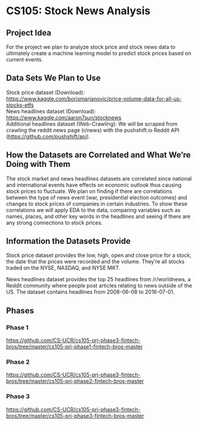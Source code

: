 # CS105: Stock News Analysis

## Project Idea

For the project we plan to analyze stock price and stock news data to ultimately create a machine learning model to predict stock prices based on current events. 

## Data Sets We Plan to Use

Stock price dataset (Download):
https://www.kaggle.com/borismarjanovic/price-volume-data-for-all-us-stocks-etfs \
News headlines dataset (Download):
https://www.kaggle.com/aaron7sun/stocknews \
Additional headlines dataset (Web-Crawling):
We will be scraped from crawling the reddit news page (r/news) with the pushshift.io Reddit API (https://github.com/pushshift/api).

## How the Datasets are Correlated and What We’re Doing with Them

The stock market and news headlines datasets are correlated since national and international events have effects on economic outlook thus causing stock prices to fluctuate. We plan on finding if there are correlations between the type of news event (war, presidential election outcomes) and changes to stock prices of companies in certain industries. To show these correlations we will apply EDA to the data, comparing variables such as names, places, and other key words in the headlines and seeing if there are any strong connections to stock prices.

## Information the Datasets Provide

Stock price dataset provides the low, high, open and close price for a stock, the date that the prices were recorded and the volume. They’re all stocks traded on the NYSE, NASDAQ, and NYSE MKT.

News headlines dataset provides the top 25 headlines from /r/worldnews, a Reddit community where people post articles relating to news outside of the US. The dataset contains headlines from 2008-06-08 to 2016-07-01.

## Phases

### Phase 1

https://github.com/CS-UCR/cs105-prj-phase3-fintech-bros/tree/master/cs105-prj-phase1-fintech-bros-master

### Phase 2

https://github.com/CS-UCR/cs105-prj-phase3-fintech-bros/tree/master/cs105-prj-phase2-fintech-bros-master

### Phase 3

https://github.com/CS-UCR/cs105-prj-phase3-fintech-bros/tree/master/cs105-prj-phase3-fintech-bros-master
